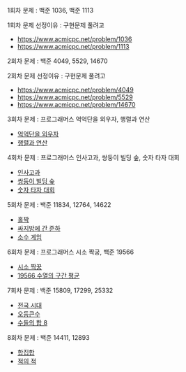1회차 문제 : 백준 1036, 백준 1113

1회차 문제 선정이유 : 구현문제 풀려고

- https://www.acmicpc.net/problem/1036
- https://www.acmicpc.net/problem/1113

2회차 문제 : 백준 4049, 5529, 14670

2회차 문제 선정이유 : 구현문제 풀려고

- https://www.acmicpc.net/problem/4049
- https://www.acmicpc.net/problem/5529
- https://www.acmicpc.net/problem/14670

3회차 문제 : 프로그래머스 억억단을 외우자, 행렬과 연산

- [억억단을 외우자](https://school.programmers.co.kr/learn/courses/30/lessons/138475)
- [행렬과 연산](https://school.programmers.co.kr/learn/courses/30/lessons/118670)

4회차 문제 : 프로그래머스 인사고과, 쌍둥이 빌딩 숲, 숫자 타자 대회

- [인사고과](https://school.programmers.co.kr/learn/courses/30/lessons/152995)
- [쌍둥이 빌딩 숲](https://school.programmers.co.kr/learn/courses/30/lessons/140105)
- [숫자 타자 대회](https://school.programmers.co.kr/learn/courses/30/lessons/136797)

5회차 문제 : 백준 11834, 12764, 14622

- [홀짝](https://www.acmicpc.net/problem/11834)
- [싸지방에 간 준하](https://www.acmicpc.net/problem/12764)
- [소수 게임](https://www.acmicpc.net/problem/14622)

6회차 문제 : 프로그래머스 시소 짝궁, 백준 19566

- [시소 짝꿍](https://school.programmers.co.kr/learn/courses/30/lessons/152996)
- [19566 수열의 구간 평균](https://www.acmicpc.net/problem/19566)

7회차 문제 : 백준 15809, 17299, 25332

- [전국 시대](https://www.acmicpc.net/problem/15809)
- [오등큰수](https://www.acmicpc.net/problem/17299)
- [수들의 합 8](https://www.acmicpc.net/problem/25332)

8회차 문제 : 백준 14411, 12893

- [합집합](https://www.acmicpc.net/problem/14411)
- [적의 적](https://www.acmicpc.net/problem/12893)